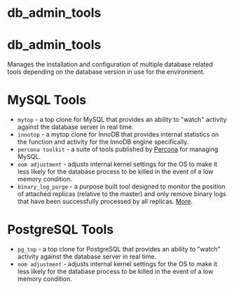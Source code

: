 db_admin_tools
===

# db\_admin\_tools

Manages the installation and configuration of multiple database related tools depending on the database version in use for the environment.

# MySQL Tools

- `mytop` - a top clone for MySQL that provides an ability to "watch" activity against the database server in real time.
- `innotop` - a mytop clone for InnoDB that provides internal statistics on the function and activity for the InnoDB engine specifically.
- `percona toolkit` - a suite of tools published by [Percona](https://www.percona.com/software/mysql-tools/percona-toolkit) for managing MySQL.
- `oom adjustment` - adjusts internal kernel settings for the OS to make it less likely for the database process to be killed in the event of a low memory condition.
- `binary_log_purge` - a purpose built tool designed to monitor the position of attached replicas (relative to the master) and only remove binary logs that have been successfully processed by all replicas. [More](https://support.cloud.engineyard.com/hc/en-us/articles/205408138-MySQL-Tools-Reference).

# PostgreSQL Tools

- `pg_top` - a top clone for PostgreSQL that provides an ability to "watch" activity against the database server in real time.
- `oom adjustment` - adjusts internal kernel settings for the OS to make it less likely for the database process to be killed in the event of a low memory condition.
